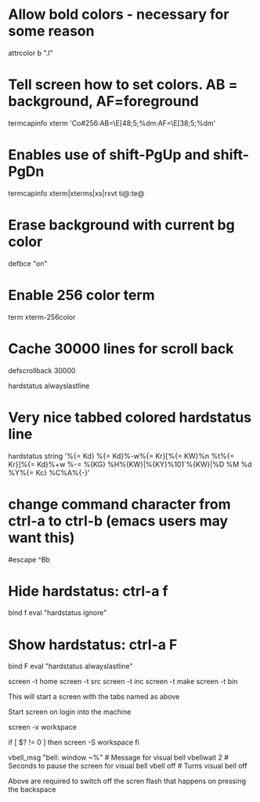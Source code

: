 # Allow bold colors - necessary for some reason
attrcolor b ".I"

# Tell screen how to set colors. AB = background, AF=foreground
termcapinfo xterm 'Co#256:AB=\E[48;5;%dm:AF=\E[38;5;%dm'

# Enables use of shift-PgUp and shift-PgDn
termcapinfo xterm|xterms|xs|rxvt ti@:te@

# Erase background with current bg color
defbce "on"

# Enable 256 color term
term xterm-256color

# Cache 30000 lines for scroll back
defscrollback 30000

hardstatus alwayslastline
# Very nice tabbed colored hardstatus line
hardstatus string '%{= Kd} %{= Kd}%-w%{= Kr}[%{= KW}%n %t%{= Kr}]%{= Kd}%+w %-= %{KG} %H%{KW}|%{KY}%101`%{KW}|%D %M %d %Y%{= Kc} %C%A%{-}'

# change command character from ctrl-a to ctrl-b (emacs users may want this)
#escape ^Bb

# Hide hardstatus: ctrl-a f
bind f eval "hardstatus ignore"
# Show hardstatus: ctrl-a F
bind F eval "hardstatus alwayslastline"


screen -t home
screen -t src
screen -t inc
screen -t make
screen -t bin

 This will start a screen with the tabs named as above


Start screen on login into the machine

screen -x workspace

if [ $? != 0 ]
then
   screen -S workspace
fi


vbell_msg "bell: window ~%" # Message for visual bell
vbellwait 2 # Seconds to pause the screen for visual bell
vbell off # Turns visual bell off

Above are required to switch off the scren flash that happens on pressing the backspace

